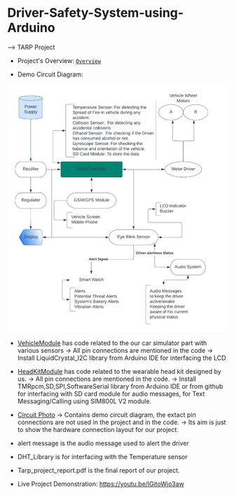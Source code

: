 # Driver-Safety-System-using-Arduino
--> TARP Project
* Project's Overview: [`Overview`](./PrjtOverview.png)

* Demo Circuit Diagram:
<p align = "center">
  <img src="./Flowchart.png"/>
</p>

* [VehicleModule](./VehicleModule/) has code related to the our car simulator part with various sensors
-> All pin connections are mentioned in the code
-> Install LiquidCrystal_I2C library from Arduino IDE for interfacing the LCD

* [HeadKitModule](./HeadKitModule/) has code related to the wearable head kit designed by us.
-> All pin connections are mentioned in the code.
-> Install TMRpcm,SD,SPI,SoftwareSerial library from Arduino IDE or from github for interfacing with SD card module for audio messages, for Text Messaging/Calling using SIM800L V2 module.

* [Circuit Photo](./Circuit%20Photo/)
-> Contains demo circuit diagram, the extact pin connections are not used in the project and in the code.
-> Its aim is just to show the hardware connection layout for our project.

* alert message is the audio message used to alert the driver
* DHT_Library is for interfacing with the Temperature sensor
* Tarp_project_report.pdf is the final report of our project.
* Live Project Demonstration: https://youtu.be/lGitoWjo3aw